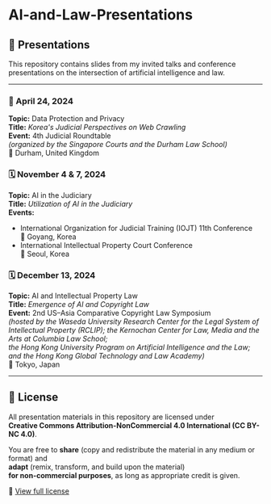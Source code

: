 # AI-and-Law-Presentations

## 📘 Presentations  
This repository contains slides from my invited talks and conference presentations on the intersection of artificial intelligence and law.

---

### 📅 April 24, 2024   
**Topic:** Data Protection and Privacy  
**Title:** *Korea's Judicial Perspectives on Web Crawling*  
**Event:** 4th Judicial Roundtable  
_(organized by the Singapore Courts and the Durham Law School)_  
📍 Durham, United Kingdom

### 🗓️ November 4 & 7, 2024  
**Topic:** AI in the Judiciary  
**Title:** *Utilization of AI in the Judiciary*  
**Events:**  
- International Organization for Judicial Training (IOJT) 11th Conference  
  📍 Goyang, Korea  
- International Intellectual Property Court Conference  
  📍 Seoul, Korea 

### 🗓️ December 13, 2024  
**Topic:** AI and Intellectual Property Law  
**Title:** *Emergence of AI and Copyright Law*  
**Event:** 2nd US–Asia Comparative Copyright Law Symposium  
_(hosted by the Waseda University Research Center for the Legal System of Intellectual Property (RCLIP);
the Kernochan Center for Law, Media and the Arts at Columbia Law School;  
the Hong Kong University Program on Artificial Intelligence and the Law; and
the Hong Kong Global Technology and Law Academy)_  
📍 Tokyo, Japan

---

## 📄 License
All presentation materials in this repository are licensed under  
**Creative Commons Attribution-NonCommercial 4.0 International (CC BY-NC 4.0)**.

You are free to **share** (copy and redistribute the material in any medium or format) and  
**adapt** (remix, transform, and build upon the material)  
**for non-commercial purposes**, as long as appropriate credit is given.

🔗 [View full license](https://creativecommons.org/licenses/by-nc/4.0/)
